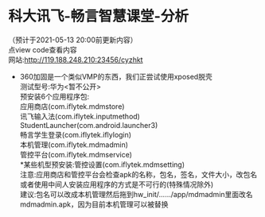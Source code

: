 # 科大讯飞-畅言智慧课堂-分析
（预计于2021-05-13 20:00前更新内容）<br>
点view code查看内容<br>
网站:http://119.188.248.210:23456/cyzhkt<br>
* 360加固是一个类似VMP的东西，我们正尝试使用xposed脱壳<br>
测试型号:华为<暂不公开><br>
预安装6个应用程序包:<br>
应用商店(com.iflytek.mdmstore)<br>
讯飞输入法(com.iflytek.inputmethod)<br>
StudentLauncher(com.android.launcher3)<br>
畅言学生登录(com.iflytek.iflylogin)<br>
本机管理(com.iflytek.mdmadmin)<br>
管控平台(com.iflytek.mdmservice)<br>
*某些机型预安装:管控设置(com.iflytek.mdmsetting)<br>
注意:应用商店和管控平台会检查apk的名称，包名，签名，文件大小，改包名或者使用中间人安装应用程序的方式是不可行的(特殊情况除外)<br>
建议:包名可以改成本机管理然后拖到hw_init/....../app/mdmadmin里面改名mdmadmin.apk，因为目前本机管理可以被替换
